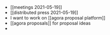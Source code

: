 - [[meetings 2021-05-19]]
- [[distributed press 2021-05-19]]
- I want to work on [[agora proposal platform]]
- [[agora proposals]] for proposal ideas
- 



